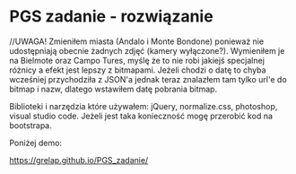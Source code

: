 # PGS zadanie - rozwiązanie

//UWAGA! Zmieniłem miasta (Andalo i Monte Bondone) ponieważ nie udostępniają obecnie żadnych zdjęć (kamery wyłączone?). 
Wymieniłem je na Bielmote oraz Campo Tures, myślę że to nie robi jakiejś specjalnej różnicy a efekt jest lepszy z bitmapami.
Jeżeli chodzi o datę to chyba wcześniej przychodziła z JSON'a jednak teraz znalazłem tam tylko url'e do bitmap i nazw,
dlatego wstawiłem datę pobrania bitmap.


Biblioteki i narzędzia które używałem: jQuery, normalize.css, photoshop, visual studio code.
Jeżeli jest taka konieczność mogę przerobić kod na bootstrapa.


Poniżej demo:

https://grelap.github.io/PGS_zadanie/

